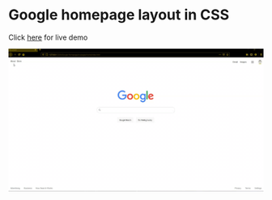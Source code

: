 # Google homepage layout in CSS

Click [here](https://tejidokit.github.io/google_homepage/) for live demo


![](Google-Homepage.gif)



